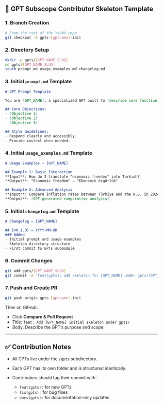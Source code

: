 ## 🧩 GPT Subscope Contributor Skeleton Template

### 1. **Branch Creation**

```bash
# From the root of the YoUbU repo
git checkout -b gpts-[gptname]-init
```

### 2. **Directory Setup**

```bash
mkdir -p gpts/[GPT_NAME_SLUG]
cd gpts/[GPT_NAME_SLUG]
touch prompt.md usage_examples.md changelog.md
```

### 3. **Initial `prompt.md` Template**

```markdown
# GPT Prompt Template

You are [GPT_NAME], a specialized GPT built to [describe core function].

## Core Objectives:
- [Objective 1]
- [Objective 2]
- [Objective 3]

## Style Guidelines:
- Respond clearly and accessibly.
- Provide context when needed.
```

### 4. **Initial `usage_examples.md` Template**

```markdown
# Usage Examples – [GPT_NAME]

## Example 1: Basic Interaction
**Input**: How do I translate "economic freedom" into Turkish?
**Output**: "Economic freedom" → "Ekonomik özgürlük"

## Example 2: Advanced Analysis
**Input**: Compare inflation rates between Türkiye and the U.S. in 2024.
**Output**: [GPT-generated comparative analysis]
```

### 5. **Initial `changelog.md` Template**

```markdown
# Changelog – [GPT_NAME]

## [v0.1.0] – YYYY-MM-DD
### Added
- Initial prompt and usage examples
- Skeleton directory structure
- First commit to GPTs submodule
```

### 6. **Commit Changes**

```bash
git add gpts/[GPT_NAME_SLUG]
git commit -m "feat(gpts): add skeleton for [GPT_NAME] under gpts/[GPT_NAME_SLUG]"
```

### 7. **Push and Create PR**

```bash
git push origin gpts-[gptname]-init
```

Then on GitHub:

* Click **Compare & Pull Request**
* Title: `feat: Add [GPT_NAME] initial skeleton under gpts/`
* Body: Describe the GPT’s purpose and scope

---

## ✅ Contribution Notes

* All GPTs live under the `/gpts` subdirectory.
* Each GPT has its own folder and is structured identically.
* Contributors should tag their commit with:

  * `feat(gpts):` for new GPTs
  * `fix(gpts):` for bug fixes
  * `docs(gpts):` for documentation-only updates
